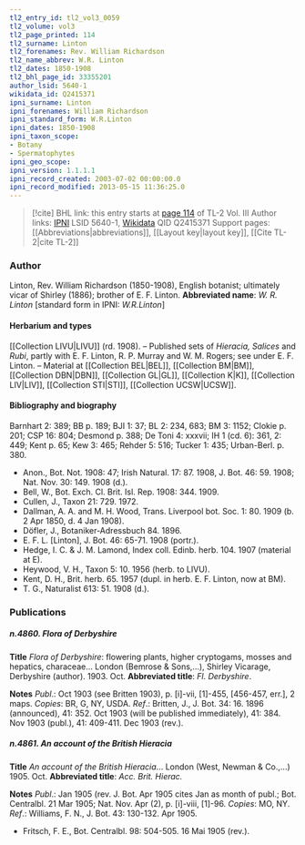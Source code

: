 ```yaml
---
tl2_entry_id: tl2_vol3_0059
tl2_volume: vol3
tl2_page_printed: 114
tl2_surname: Linton
tl2_forenames: Rev. William Richardson
tl2_name_abbrev: W.R. Linton
tl2_dates: 1850-1908
tl2_bhl_page_id: 33355201
author_lsid: 5640-1
wikidata_id: Q2415371
ipni_surname: Linton
ipni_forenames: William Richardson
ipni_standard_form: W.R.Linton
ipni_dates: 1850-1908
ipni_taxon_scope: 
- Botany
- Spermatophytes
ipni_geo_scope: 
ipni_version: 1.1.1.1
ipni_record_created: 2003-07-02 00:00:00.0
ipni_record_modified: 2013-05-15 11:36:25.0
---
```


> [!cite] BHL link: this entry starts at [page 114](https://www.biodiversitylibrary.org/page/33355201) of TL-2 Vol. III
> Author links: [IPNI](https://www.ipni.org/a/5640-1) LSID 5640-1, [Wikidata](https://www.wikidata.org/wiki/Q2415371) QID Q2415371
> Support pages: [[Abbreviations|abbreviations]], [[Layout key|layout key]], [[Cite TL-2|cite TL-2]]

### Author

Linton, Rev. William Richardson (1850-1908), English botanist; ultimately vicar of Shirley (1886); brother of E. F. Linton. 
**Abbreviated name**: *W. R. Linton* \[standard form in IPNI: *W.R.Linton*\]

#### Herbarium and types

[[Collection LIVU|LIVU]] (rd. 1908). – Published sets of *Hieracia, Salices* and *Rubi*, partly with E. F. Linton, R. P. Murray and W. M. Rogers; see under E. F. Linton. – Material at [[Collection BEL|BEL]], [[Collection BM|BM]], [[Collection DBN|DBN]], [[Collection GL|GL]], [[Collection K|K]], [[Collection LIV|LIV]], [[Collection STI|STI]], [[Collection UCSW|UCSW]].

#### Bibliography and biography

Barnhart 2: 389; BB p. 189; BJI 1: 37; BL 2: 234, 683; BM 3: 1152; Clokie p. 201; CSP 16: 804; Desmond p. 388; De Toni 4: xxxvii; IH 1 (cd. 6): 361, 2: 449; Kent p. 65; Kew 3: 465; Rehder 5: 516; Tucker 1: 435; Urban-Berl. p. 380.
- Anon., Bot. Not. 1908: 47; Irish Natural. 17: 87. 1908, J. Bot. 46: 59. 1908; Nat. Nov. 30: 149. 1908 (d.).
- Bell, W., Bot. Exch. Cl. Brit. Isl. Rep. 1908: 344. 1909.
- Cullen, J., Taxon 21: 729. 1972.
- Dallman, A. A. and M. H. Wood, Trans. Liverpool bot. Soc. 1: 80. 1909 (b. 2 Apr 1850, d. 4 Jan 1908).
- Döfler, J., Botaniker-Adressbuch 84. 1896.
- E. F. L. \[Linton\], J. Bot. 46: 65-71. 1908 (portr.).
- Hedge, I. C. & J. M. Lamond, Index coll. Edinb. herb. 104. 1907 (material at E).
- Heywood, V. H., Taxon 5: 10. 1956 (herb. to LIVU).
- Kent, D. H., Brit. herb. 65. 1957 (dupl. in herb. E. F. Linton, now at BM).
- T. G., Naturalist 613: 51. 1908 (d.).

### Publications

##### n.4860. Flora of Derbyshire

**Title**
*Flora of Derbyshire*: flowering plants, higher cryptogams, mosses and hepatics, characeae... London (Bemrose & Sons,...), Shirley Vicarage, Derbyshire (author). 1903. Oct.
**Abbreviated title**: *Fl. Derbyshire*.

**Notes**
*Publ*.: Oct 1903 (see Britten 1903), p. \[i\]-vii, \[1\]-455, \[456-457, err.\], 2 maps. *Copies*: BR, G, NY, USDA.
*Ref*.: Britten, J., J. Bot. 34: 16. 1896 (announced), 41: 352. Oct 1903 (will be published immediately), 41: 384. Nov 1903 (publ.), 41: 409-411. Dec 1903 (rev.).

##### n.4861. An account of the British Hieracia

**Title**
*An account of the British Hieracia*... London (West, Newman & Co.,...) 1905. Oct.
**Abbreviated title**: *Acc. Brit. Hierac.*

**Notes**
*Publ*.: Jan 1905 (rev. J. Bot. Apr 1905 cites Jan as month of publ.; Bot. Centralbl. 21 Mar 1905; Nat. Nov. Apr (2), p. \[i\]-viii, \[1\]-96. *Copies*: MO, NY.
*Ref*.: Williams, F. N., J. Bot. 43: 130-132. Apr 1905.
- Fritsch, F. E., Bot. Centralbl. 98: 504-505. 16 Mai 1905 (rev.).

